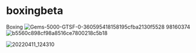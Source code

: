 # boxingbeta
Boxing
![Gems-5000-GTSF-0-360595418158195cfba2130f5528 98160374](https://user-images.githubusercontent.com/102819071/162670470-45e77a16-fa9e-4bab-8de3-95b119c85514.jpg)
![b5560c898cf98a8516ce7800218c5b18](https://user-images.githubusercontent.com/102819071/162670839-88f854cc-1b81-4410-8ce9-e1e2c930d66a.jpg)


![20220411_124310](https://user-images.githubusercontent.com/102819071/162672738-6c0b71e2-50f1-4856-be13-adeb86780711.png)
